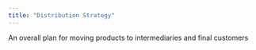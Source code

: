 ```yaml
---
title: "Distribution Strategy"
---
```

An overall plan for moving products to intermediaries and final customers

